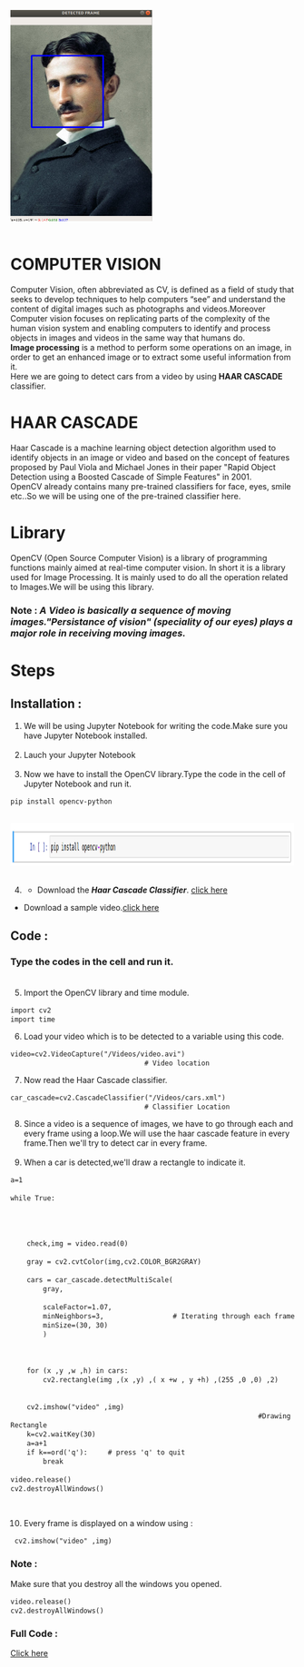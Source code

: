 <img src="https://github.com/Godson-Thomas/Image_Processing---Facial-Detection-Using-OpenCV/blob/master/Images/1.png" width="250"> <br><br>

# COMPUTER VISION
Computer Vision, often abbreviated as CV, is defined as a field of study that seeks to develop techniques to help computers “see” and understand the content of digital images such as photographs and videos.Moreover Computer vision focuses on replicating parts of the complexity of the human vision system and enabling computers to identify and process objects in images and videos in the same way that humans do. <br>**Image processing**  is a method to perform some operations on an image, in order to get an enhanced image or to extract some useful information from it.<br>
Here we are going to detect cars from a video by using **HAAR CASCADE** classifier.
# HAAR CASCADE
Haar Cascade is a machine learning object detection algorithm used to identify objects in an image or video and based on the concept of ​​ features proposed by Paul Viola and Michael Jones in their paper "Rapid Object Detection using a Boosted Cascade of Simple Features" in 2001.<br>
OpenCV already contains many pre-trained classifiers for face, eyes, smile etc..So we will be using one of the pre-trained classifier here.
# Library
OpenCV (Open Source Computer Vision) is a library of programming functions mainly aimed at real-time computer vision. In short it is a library used for Image Processing. It is mainly used to do all the operation related to Images.We will be using this library.
### Note : ***A Video is basically a sequence of moving images."Persistance of vision" (speciality of our eyes)  plays a major role in receiving moving images.*** 
# Steps
## Installation :


1. We will be using Jupyter Notebook for writing the code.Make sure you have Jupyter Notebook installed.<br><br>
2. Lauch your Jupyter Notebook<br><br>
3. Now we have to install the OpenCV library.Type the code in the cell of Jupyter Notebook and run it.
```
pip install opencv-python
```
<br>
<img src="https://github.com/Godson-Thomas/Image_Processing---Facial-Detection-Using-OpenCV/blob/master/Images/2.png" width="500" height=75>  <br><br> 

4. - Download the ***Haar Cascade Classifier***. [click here]()<br>
-    Download a sample video.[click here]()

 ## Code :
 ### Type the codes in the cell and run it.<br><br>
5. Import the OpenCV library and time module.
```
import cv2
import time
```
6. Load your video which is to be detected to a variable using this code.
```
video=cv2.VideoCapture("/Videos/video.avi")
                                 # Video location
```
7. Now read the Haar Cascade classifier.
```
car_cascade=cv2.CascadeClassifier("/Videos/cars.xml")
                                 # Classifier Location                 
```
8. Since a video is a sequence of images, we have to go through each and every frame using a loop.We will use the haar cascade feature in every frame.Then we'll try to detect car in every frame.<br><br>
9. When a car is detected,we'll draw a rectangle to indicate it.
```
a=1

while True:
    
    
    
    
    check,img = video.read(0)

    gray = cv2.cvtColor(img,cv2.COLOR_BGR2GRAY)
    
    cars = car_cascade.detectMultiScale(
        gray,

        scaleFactor=1.07,
        minNeighbors=3,                 # Iterating through each frame
        minSize=(30, 30)
        )

    

    for (x ,y ,w ,h) in cars:
        cv2.rectangle(img ,(x ,y) ,( x +w , y +h) ,(255 ,0 ,0) ,2)

    
    cv2.imshow("video" ,img)
                                                             #Drawing Rectangle
    k=cv2.waitKey(30)
    a=a+1
    if k==ord('q'):     # press 'q' to quit
        break

video.release()
cv2.destroyAllWindows()

```
<br>

10. Every frame is displayed on a window using :
```
 cv2.imshow("video" ,img)
 ```
 ### Note :
 Make sure that you destroy all the windows you opened.
 ```
 video.release()
cv2.destroyAllWindows()

```
### Full Code :
[Click here]()